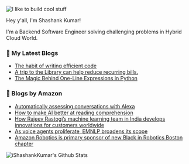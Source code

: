 ![I like to build cool stuff](https://res.cloudinary.com/dt8g3rhcy/image/upload/v1595929574/i_like_to_build_cool_shit._1_nzbwjh.png)

Hey y'all, I'm Shashank Kumar! 

I'm a Backend Software Engineer solving challenging problems in Hybrid Cloud World.

### 📕 My Latest Blogs
<!-- BLOG-POST-LIST:START -->
- [The habit of writing efficient code](https://medium.com/@ishashankkumar/the-habit-of-writing-efficient-code-153b05f04269?source=rss-d24dda280d5f------2)
- [A trip to the Library can help reduce recurring bills.](https://medium.com/swlh/a-trip-to-the-library-can-help-reduce-recurring-bills-23bca495cdf5?source=rss-d24dda280d5f------2)
- [The Magic Behind One-Line Expressions in Python](https://medium.com/swlh/the-magic-behind-one-line-expressions-in-python-816c10180c5c?source=rss-d24dda280d5f------2)
<!-- BLOG-POST-LIST:END -->

### 📕 Blogs by Amazon
<!-- AMAZON-BLOG-POST-LIST:START -->
- [Automatically assessing conversations with Alexa](https://www.amazon.science/blog/automatically-assessing-conversations-with-alexa)
- [How to make AI better at reading comprehension](https://www.amazon.science/blog/how-to-make-ai-better-at-reading-comprehension)
- [How Rajeev Rastogi’s machine learning team in India develops innovations for customers worldwide](https://www.amazon.science/working-at-amazon/how-rajeev-rastogis-machine-learning-team-in-india-develops-innovations-for-customers-worldwide)
- [As voice agents proliferate, EMNLP broadens its scope](https://www.amazon.science/blog/as-voice-agents-proliferate-emnlp-broadens-its-scope)
- [Amazon Robotics is primary sponsor of new Black in Robotics Boston chapter](https://www.amazon.science/latest-news/amazon-robotics-is-primary-sponsor-of-new-black-in-robotics-boston-chapter)
<!-- AMAZON-BLOG-POST-LIST:END -->



<img align="center" alt="iShashankKumar's Github Stats" src="https://github-readme-stats.vercel.app/api?username=ishashankkumar&show_icons=true&hide_border=true" />
